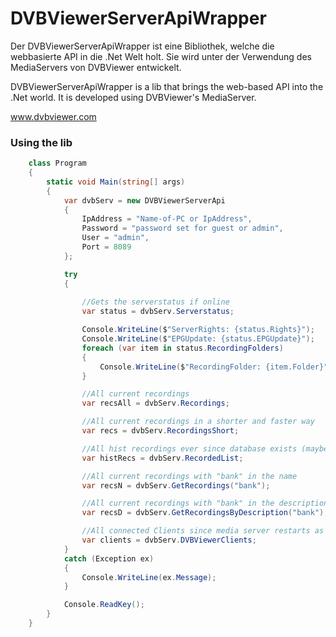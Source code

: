 ﻿# DVBViewerServerApiWrapper

Der DVBViewerServerApiWrapper ist eine Bibliothek, welche die webbasierte API in die .Net Welt holt.
Sie wird unter der Verwendung des MediaServers von DVBViewer entwickelt.

DVBViewerServerApiWrapper is a lib that brings the web-based API into the .Net world. 
It is developed using DVBViewer's MediaServer.

www.dvbviewer.com

### Using the lib

```C#
    class Program
    {
        static void Main(string[] args)
        {
            var dvbServ = new DVBViewerServerApi
            {
                IpAddress = "Name-of-PC or IpAddress",
                Password = "password set for guest or admin",
                User = "admin",
                Port = 8089
            };

            try
            {
                
                //Gets the serverstatus if online
                var status = dvbServ.Serverstatus;

                Console.WriteLine($"ServerRights: {status.Rights}");
                Console.WriteLine($"EPGUpdate: {status.EPGUpdate}");
                foreach (var item in status.RecordingFolders)
                {
                    Console.WriteLine($"RecordingFolder: {item.Folder}");
                }

                //All current recordings
                var recsAll = dvbServ.Recordings;

                //All current recordings in a shorter and faster way
                var recs = dvbServ.RecordingsShort;

                //All hist recordings ever since database exists (maybe recordings have been deleted, but here exist a copy of the base data)
                var histRecs = dvbServ.RecordedList;

                //All current recordings with "bank" in the name
                var recsN = dvbServ.GetRecordings("bank");

                //All current recordings with "bank" in the description
                var recsD = dvbServ.GetRecordingsByDescription("bank");

                //All connected Clients since media server restarts as PC-Names
                var clients = dvbServ.DVBViewerClients;
            }
            catch (Exception ex)
            {
                Console.WriteLine(ex.Message);
            }

            Console.ReadKey();
        }
    }
```